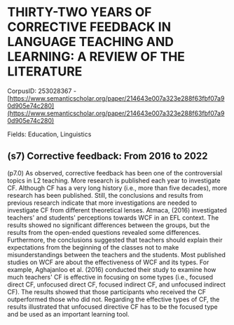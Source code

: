 # THIRTY-TWO YEARS OF CORRECTIVE FEEDBACK IN LANGUAGE TEACHING AND LEARNING: A REVIEW OF THE LITERATURE

CorpusID: 253028367 - [https://www.semanticscholar.org/paper/214643e007a323e288f63fbf07a90d905e74c280](https://www.semanticscholar.org/paper/214643e007a323e288f63fbf07a90d905e74c280)

Fields: Education, Linguistics

## (s7) Corrective feedback: From 2016 to 2022
(p7.0) As observed, corrective feedback has been one of the controversial topics in L2 teaching. More research is published each year to investigate CF. Although CF has a very long history (i.e., more than five decades), more research has been published. Still, the conclusions and results from previous research indicate that more investigations are needed to investigate CF from different theoretical lenses. Atmaca, (2016) investigated teachers' and students' perceptions towards WCF in an EFL context. The results showed no significant differences between the groups, but the results from the open-ended questions revealed some differences. Furthermore, the conclusions suggested that teachers should explain their expectations from the beginning of the classes not to make misunderstandings between the teachers and the students. Most published studies on WCF are about the effectiveness of WCF and its types. For example, Aghajanloo et al. (2016) conducted their study to examine how much teachers' CF is effective in focusing on some types (i.e., focused direct CF, unfocused direct CF, focused indirect CF, and unfocused indirect CF). The results showed that those participants who received the CF outperformed those who did not. Regarding the effective types of CF, the results illustrated that unfocused directive CF has to be the focused type and be used as an important learning tool.
